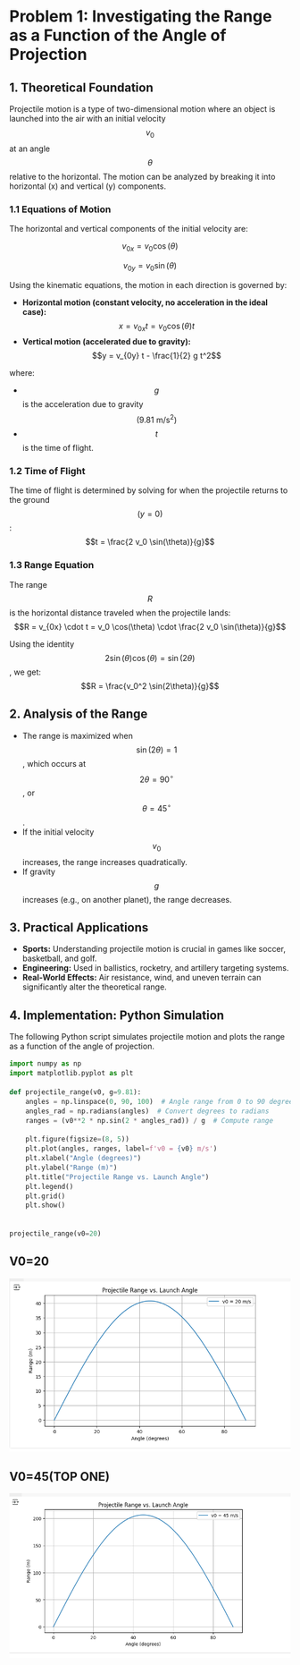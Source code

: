 # **Problem 1: Investigating the Range as a Function of the Angle of Projection**

## **1. Theoretical Foundation**
Projectile motion is a type of two-dimensional motion where an object is launched into the air with an initial velocity $$v_0$$ at an angle $$\theta$$ relative to the horizontal. The motion can be analyzed by breaking it into horizontal (x) and vertical (y) components.

### **1.1 Equations of Motion**
The horizontal and vertical components of the initial velocity are:

$$v_{0x} = v_0 \cos(\theta)$$ 

$$v_{0y} = v_0 \sin(\theta)$$

Using the kinematic equations, the motion in each direction is governed by:
- **Horizontal motion (constant velocity, no acceleration in the ideal case):**
  $$x = v_{0x} t = v_0 \cos(\theta) t$$
- **Vertical motion (accelerated due to gravity):**
  $$y = v_{0y} t - \frac{1}{2} g t^2$$

where:
- $$g$$ is the acceleration due to gravity $$(9.81 \text{ m/s}^2)$$
- $$t$$ is the time of flight.

### **1.2 Time of Flight**
The time of flight is determined by solving for when the projectile returns to the ground $$(y = 0)$$:
$$t = \frac{2 v_0 \sin(\theta)}{g}$$

### **1.3 Range Equation**
The range $$R$$ is the horizontal distance traveled when the projectile lands:
$$R = v_{0x} \cdot t = v_0 \cos(\theta) \cdot \frac{2 v_0 \sin(\theta)}{g}$$

Using the identity $$2 \sin(\theta) \cos(\theta) = \sin(2\theta)$$, we get:
$$R = \frac{v_0^2 \sin(2\theta)}{g}$$

## **2. Analysis of the Range**
- The range is maximized when $$\sin(2\theta) = 1$$, which occurs at $$2\theta = 90^\circ$$, or $$\theta = 45^\circ$$.
- If the initial velocity $$v_0$$ increases, the range increases quadratically.
- If gravity $$g$$ increases (e.g., on another planet), the range decreases.

## **3. Practical Applications**
- **Sports:** Understanding projectile motion is crucial in games like soccer, basketball, and golf.
- **Engineering:** Used in ballistics, rocketry, and artillery targeting systems.
- **Real-World Effects:** Air resistance, wind, and uneven terrain can significantly alter the theoretical range.

## **4. Implementation: Python Simulation**
The following Python script simulates projectile motion and plots the range as a function of the angle of projection.

```python
import numpy as np
import matplotlib.pyplot as plt

def projectile_range(v0, g=9.81):
    angles = np.linspace(0, 90, 100)  # Angle range from 0 to 90 degrees
    angles_rad = np.radians(angles)  # Convert degrees to radians
    ranges = (v0**2 * np.sin(2 * angles_rad)) / g  # Compute range
    
    plt.figure(figsize=(8, 5))
    plt.plot(angles, ranges, label=f'v0 = {v0} m/s')
    plt.xlabel("Angle (degrees)")
    plt.ylabel("Range (m)")
    plt.title("Projectile Range vs. Launch Angle")
    plt.legend()
    plt.grid()
    plt.show()


projectile_range(v0=20)
```

## **V0=20**
![alt text](image.png)

## **V0=45(TOP ONE)**
![alt text](image-1.png)